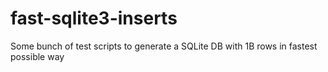 # fast-sqlite3-inserts
Some bunch of test scripts to generate a SQLite DB with 1B rows in fastest possible way
